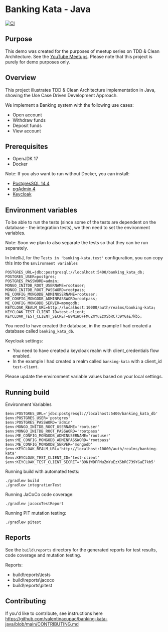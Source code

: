 # Banking Kata - Java

[![CI](https://github.com/valentinacupac/banking-kata-java/actions/workflows/ci.yaml/badge.svg)](https://github.com/valentinacupac/banking-kata-java/actions/workflows/ci.yaml)

## Purpose

This demo was created for the purposes of meetup series on TDD & Clean Architecture. See the [YouTube Meetups](https://journal.optivem.com/p/foundations-of-tdd-and-clean-architecture). Please note that this project is purely for demo purposes only.

## Overview

This project illustrates TDD & Clean Architecture implementation in Java, showing the Use Case Driven Development
Approach.

We implement a Banking system with the following use cases:

- Open account
- Withdraw funds
- Deposit funds
- View account

## Prerequisites

- OpenJDK 17
- Docker

Note: If you also want to run without Docker, you can install:
- [PostgresSQL 14.4](https://www.enterprisedb.com/downloads/postgres-postgresql-downloads)
- [pgAdmin 4](https://www.pgadmin.org/download/)
- [Keycloak](https://www.keycloak.org/docs/11.0/getting_started/)

## Environment variables

To be able to run the tests (since some of the tests are dependent on the database - the integration tests), we then need to set the environment variables.

Note: Soon we plan to also separate the tests so that they can be run separately.

In IntelliJ, for the `Tests in 'banking-kata.test'` configuration, you can copy this into the `Environment variables`

```
POSTGRES_URL=jdbc:postgresql://localhost:5400/banking_kata_db;
POSTGRES_USER=postgres;
POSTGRES_PASSWORD=admin;
MONGO_INITDB_ROOT_USERNAME=rootuser;
MONGO_INITDB_ROOT_PASSWORD=rootpass;
ME_CONFIG_MONGODB_ADMINUSERNAME=rootuser;
ME_CONFIG_MONGODB_ADMINPASSWORD=rootpass;
ME_CONFIG_MONGODB_SERVER=mongodb;
KEYCLOAK_REALM_URL=http://localhost:10000/auth/realms/banking-kata;
KEYCLOAK_TEST_CLIENT_ID=test-client;
KEYCLOAK_TEST_CLIENT_SECRET=B9N1WDFFMuZmYuEzXSbRC739YGaE7kb5;
```





You need to have created the database, in the example I had created a database called `banking_kata_db`. 

Keycloak settings:
- You need to have created a keycloak realm with client_credentials flow enabled.
- In the example I had created a realm called `banking-kata` with a client_id `test-client`.

Please update the environment variable values based on your local settings.

## Running build

Environment Variables

```
$env:POSTGRES_URL='jdbc:postgresql://localhost:5400/banking_kata_db'
$env:POSTGRES_USER='postgres'
$env:POSTGRES_PASSWORD='admin'
$env:MONGO_INITDB_ROOT_USERNAME='rootuser'
$env:MONGO_INITDB_ROOT_PASSWORD='rootpass'
$env:ME_CONFIG_MONGODB_ADMINUSERNAME='rootuser'
$env:ME_CONFIG_MONGODB_ADMINPASSWORD='rootpass'
$env:ME_CONFIG_MONGODB_SERVER='mongodb'
$env:KEYCLOAK_REALM_URL='http://localhost:10000/auth/realms/banking-kata'
$env:KEYCLOAK_TEST_CLIENT_ID='test-client'
$env:KEYCLOAK_TEST_CLIENT_SECRET='B9N1WDFFMuZmYuEzXSbRC739YGaE7kb5'
```

Running build with automated tests:

```
./gradlew build
./gradlew integrationTest
```

Running JaCoCo code coverage:

```
./gradlew jacocoTestReport
```

Running PIT mutation testing:

```
./gradlew pitest
```

## Reports

See the `build\reports` directory for the generated reports for test results, code coverage and mutation testing.

Reports:

- build\reports\tests
- build\reports\jacoco
- build\reports\pitest

## Contributing

If you'd like to contribute, see instructions here https://github.com/valentinacupac/banking-kata-java/blob/main/CONTRIBUTING.md
